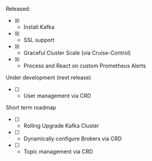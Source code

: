 Released:

- [x] - Install Kafka
- [x] - SSL support
- [x] - Graceful Cluster Scale (via Cruise-Control)
- [x] - Process and React on custom Prometheus Alerts

Under development (next release)

- [ ] - User management via CRD

Short term roadmap

- [ ] - Rolling Upgrade Kafka Cluster
- [ ] - Dynamically configure Brokers via CRD
- [ ] - Topic management via CRD
